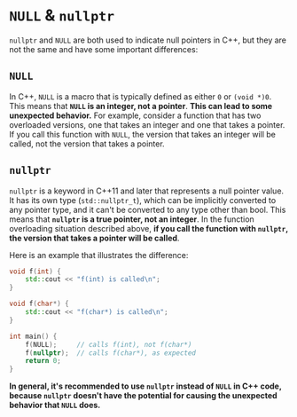 # `NULL` & `nullptr`

`nullptr` and `NULL` are both used to indicate null pointers in C++, but they are not the same and have some important differences:

## `NULL`

In C++, `NULL` is a macro that is typically defined as either `0` or `(void *)0`. This means that **`NULL` is an integer, not a pointer**. **This can lead to some unexpected behavior.** For example, consider a function that has two overloaded versions, one that takes an integer and one that takes a pointer. If you call this function with `NULL`, the version that takes an integer will be called, not the version that takes a pointer. 

## `nullptr`

 `nullptr` is a keyword in C++11 and later that represents a null pointer value. It has its own type (`std::nullptr_t`), which can be implicitly converted to any pointer type, and it can't be converted to any type other than bool. This means that **`nullptr` is a true pointer, not an integer**. In the function overloading situation described above, **if you call the function with `nullptr`, the version that takes a pointer will be called**.

Here is an example that illustrates the difference:

```cpp
void f(int) {
    std::cout << "f(int) is called\n";
}

void f(char*) {
    std::cout << "f(char*) is called\n";
}

int main() {
    f(NULL);     // calls f(int), not f(char*)
    f(nullptr);  // calls f(char*), as expected
    return 0;
}
```

**In general, it's recommended to use `nullptr` instead of `NULL` in C++ code, because `nullptr` doesn't have the potential for causing the unexpected behavior that `NULL` does.**